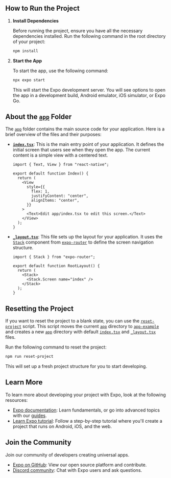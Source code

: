 ## How to Run the Project

1. **Install Dependencies**

   Before running the project, ensure you have all the necessary dependencies installed. Run the following command in the root directory of your project:

   ```bash
   npm install
   ```

2. **Start the App**

   To start the app, use the following command:

   ```bash
   npx expo start
   ```

   This will start the Expo development server. You will see options to open the app in a development build, Android emulator, iOS simulator, or Expo Go.

## About the [`app`](command:_github.copilot.openSymbolFromReferences?%5B%22app%22%2C%5B%7B%22uri%22%3A%7B%22%24mid%22%3A1%2C%22fsPath%22%3A%22d%3A%5C%5CApp%5C%5CRennt-it-right%5C%5Cmy-app%5C%5Capp-example%5C%5C(tabs)%5C%5Cexplore.tsx%22%2C%22_sep%22%3A1%2C%22external%22%3A%22file%3A%2F%2F%2Fd%253A%2FApp%2FRennt-it-right%2Fmy-app%2Fapp-example%2F%2528tabs%2529%2Fexplore.tsx%22%2C%22path%22%3A%22%2Fd%3A%2FApp%2FRennt-it-right%2Fmy-app%2Fapp-example%2F(tabs)%2Fexplore.tsx%22%2C%22scheme%22%3A%22file%22%7D%2C%22pos%22%3A%7B%22line%22%3A17%2C%22character%22%3A23%7D%7D%2C%7B%22uri%22%3A%7B%22%24mid%22%3A1%2C%22fsPath%22%3A%22d%3A%5C%5CApp%5C%5CRennt-it-right%5C%5Cmy-app%5C%5Cpackage.json%22%2C%22_sep%22%3A1%2C%22external%22%3A%22file%3A%2F%2F%2Fd%253A%2FApp%2FRennt-it-right%2Fmy-app%2Fpackage.json%22%2C%22path%22%3A%22%2Fd%3A%2FApp%2FRennt-it-right%2Fmy-app%2Fpackage.json%22%2C%22scheme%22%3A%22file%22%7D%2C%22pos%22%3A%7B%22line%22%3A1%2C%22character%22%3A14%7D%7D%2C%7B%22uri%22%3A%7B%22%24mid%22%3A1%2C%22fsPath%22%3A%22d%3A%5C%5CApp%5C%5CRennt-it-right%5C%5Cmy-app%5C%5CREADME.md%22%2C%22_sep%22%3A1%2C%22external%22%3A%22file%3A%2F%2F%2Fd%253A%2FApp%2FRennt-it-right%2Fmy-app%2FREADME.md%22%2C%22path%22%3A%22%2Fd%3A%2FApp%2FRennt-it-right%2Fmy-app%2FREADME.md%22%2C%22scheme%22%3A%22file%22%7D%2C%22pos%22%3A%7B%22line%22%3A0%2C%22character%22%3A23%7D%7D%2C%7B%22uri%22%3A%7B%22%24mid%22%3A1%2C%22fsPath%22%3A%22d%3A%5C%5CApp%5C%5CRennt-it-right%5C%5Cmy-app%5C%5Cscripts%5C%5Creset-project.js%22%2C%22_sep%22%3A1%2C%22external%22%3A%22file%3A%2F%2F%2Fd%253A%2FApp%2FRennt-it-right%2Fmy-app%2Fscripts%2Freset-project.js%22%2C%22path%22%3A%22%2Fd%3A%2FApp%2FRennt-it-right%2Fmy-app%2Fscripts%2Freset-project.js%22%2C%22scheme%22%3A%22file%22%7D%2C%22pos%22%3A%7B%22line%22%3A4%2C%22character%22%3A17%7D%7D%5D%5D "Go to definition") Folder

The [`app`](command:_github.copilot.openSymbolFromReferences?%5B%22app%22%2C%5B%7B%22uri%22%3A%7B%22%24mid%22%3A1%2C%22fsPath%22%3A%22d%3A%5C%5CApp%5C%5CRennt-it-right%5C%5Cmy-app%5C%5Capp-example%5C%5C(tabs)%5C%5Cexplore.tsx%22%2C%22_sep%22%3A1%2C%22external%22%3A%22file%3A%2F%2F%2Fd%253A%2FApp%2FRennt-it-right%2Fmy-app%2Fapp-example%2F%2528tabs%2529%2Fexplore.tsx%22%2C%22path%22%3A%22%2Fd%3A%2FApp%2FRennt-it-right%2Fmy-app%2Fapp-example%2F(tabs)%2Fexplore.tsx%22%2C%22scheme%22%3A%22file%22%7D%2C%22pos%22%3A%7B%22line%22%3A17%2C%22character%22%3A23%7D%7D%2C%7B%22uri%22%3A%7B%22%24mid%22%3A1%2C%22fsPath%22%3A%22d%3A%5C%5CApp%5C%5CRennt-it-right%5C%5Cmy-app%5C%5Cpackage.json%22%2C%22_sep%22%3A1%2C%22external%22%3A%22file%3A%2F%2F%2Fd%253A%2FApp%2FRennt-it-right%2Fmy-app%2Fpackage.json%22%2C%22path%22%3A%22%2Fd%3A%2FApp%2FRennt-it-right%2Fmy-app%2Fpackage.json%22%2C%22scheme%22%3A%22file%22%7D%2C%22pos%22%3A%7B%22line%22%3A1%2C%22character%22%3A14%7D%7D%2C%7B%22uri%22%3A%7B%22%24mid%22%3A1%2C%22fsPath%22%3A%22d%3A%5C%5CApp%5C%5CRennt-it-right%5C%5Cmy-app%5C%5CREADME.md%22%2C%22_sep%22%3A1%2C%22external%22%3A%22file%3A%2F%2F%2Fd%253A%2FApp%2FRennt-it-right%2Fmy-app%2FREADME.md%22%2C%22path%22%3A%22%2Fd%3A%2FApp%2FRennt-it-right%2Fmy-app%2FREADME.md%22%2C%22scheme%22%3A%22file%22%7D%2C%22pos%22%3A%7B%22line%22%3A0%2C%22character%22%3A23%7D%7D%2C%7B%22uri%22%3A%7B%22%24mid%22%3A1%2C%22fsPath%22%3A%22d%3A%5C%5CApp%5C%5CRennt-it-right%5C%5Cmy-app%5C%5Cscripts%5C%5Creset-project.js%22%2C%22_sep%22%3A1%2C%22external%22%3A%22file%3A%2F%2F%2Fd%253A%2FApp%2FRennt-it-right%2Fmy-app%2Fscripts%2Freset-project.js%22%2C%22path%22%3A%22%2Fd%3A%2FApp%2FRennt-it-right%2Fmy-app%2Fscripts%2Freset-project.js%22%2C%22scheme%22%3A%22file%22%7D%2C%22pos%22%3A%7B%22line%22%3A4%2C%22character%22%3A17%7D%7D%5D%5D "Go to definition") folder contains the main source code for your application. Here is a brief overview of the files and their purposes:

- **[`index.tsx`](command:_github.copilot.openRelativePath?%5B%7B%22scheme%22%3A%22file%22%2C%22authority%22%3A%22%22%2C%22path%22%3A%22%2Fd%3A%2FApp%2FRennt-it-right%2Fmy-app%2Fapp%2Findex.tsx%22%2C%22query%22%3A%22%22%2C%22fragment%22%3A%22%22%7D%5D "d:\App\Rennt-it-right\my-app\app\index.tsx")**: This is the main entry point of your application. It defines the initial screen that users see when they open the app. The current content is a simple view with a centered text.

  ```tsx
  import { Text, View } from "react-native";

  export default function Index() {
    return (
      <View
        style={{
          flex: 1,
          justifyContent: "center",
          alignItems: "center",
        }}
      >
        <Text>Edit app/index.tsx to edit this screen.</Text>
      </View>
    );
  }
  ```

- **[`_layout.tsx`](command:_github.copilot.openSymbolFromReferences?%5B%22_layout.tsx%22%2C%5B%7B%22uri%22%3A%7B%22%24mid%22%3A1%2C%22fsPath%22%3A%22d%3A%5C%5CApp%5C%5CRennt-it-right%5C%5Cmy-app%5C%5Capp-example%5C%5C(tabs)%5C%5Cexplore.tsx%22%2C%22_sep%22%3A1%2C%22external%22%3A%22file%3A%2F%2F%2Fd%253A%2FApp%2FRennt-it-right%2Fmy-app%2Fapp-example%2F%2528tabs%2529%2Fexplore.tsx%22%2C%22path%22%3A%22%2Fd%3A%2FApp%2FRennt-it-right%2Fmy-app%2Fapp-example%2F(tabs)%2Fexplore.tsx%22%2C%22scheme%22%3A%22file%22%7D%2C%22pos%22%3A%7B%22line%22%3A25%2C%22character%22%3A75%7D%7D%2C%7B%22uri%22%3A%7B%22%24mid%22%3A1%2C%22fsPath%22%3A%22d%3A%5C%5CApp%5C%5CRennt-it-right%5C%5Cmy-app%5C%5Cscripts%5C%5Creset-project.js%22%2C%22_sep%22%3A1%2C%22external%22%3A%22file%3A%2F%2F%2Fd%253A%2FApp%2FRennt-it-right%2Fmy-app%2Fscripts%2Freset-project.js%22%2C%22path%22%3A%22%2Fd%3A%2FApp%2FRennt-it-right%2Fmy-app%2Fscripts%2Freset-project.js%22%2C%22scheme%22%3A%22file%22%7D%2C%22pos%22%3A%7B%22line%22%3A4%2C%22character%22%3A102%7D%7D%5D%5D "Go to definition")**: This file sets up the layout for your application. It uses the [`Stack`](command:_github.copilot.openSymbolFromReferences?%5B%22Stack%22%2C%5B%7B%22uri%22%3A%7B%22%24mid%22%3A1%2C%22fsPath%22%3A%22d%3A%5C%5CApp%5C%5CRennt-it-right%5C%5Cmy-app%5C%5Cscripts%5C%5Creset-project.js%22%2C%22_sep%22%3A1%2C%22external%22%3A%22file%3A%2F%2F%2Fd%253A%2FApp%2FRennt-it-right%2Fmy-app%2Fscripts%2Freset-project.js%22%2C%22path%22%3A%22%2Fd%3A%2FApp%2FRennt-it-right%2Fmy-app%2Fscripts%2Freset-project.js%22%2C%22scheme%22%3A%22file%22%7D%2C%22pos%22%3A%7B%22line%22%3A33%2C%22character%22%3A32%7D%7D%5D%5D "Go to definition") component from [`expo-router`](command:_github.copilot.openSymbolFromReferences?%5B%22expo-router%22%2C%5B%7B%22uri%22%3A%7B%22%24mid%22%3A1%2C%22fsPath%22%3A%22d%3A%5C%5CApp%5C%5CRennt-it-right%5C%5Cmy-app%5C%5Capp-example%5C%5C%2Bhtml.tsx%22%2C%22_sep%22%3A1%2C%22external%22%3A%22file%3A%2F%2F%2Fd%253A%2FApp%2FRennt-it-right%2Fmy-app%2Fapp-example%2F%252Bhtml.tsx%22%2C%22path%22%3A%22%2Fd%3A%2FApp%2FRennt-it-right%2Fmy-app%2Fapp-example%2F%2Bhtml.tsx%22%2C%22scheme%22%3A%22file%22%7D%2C%22pos%22%3A%7B%22line%22%3A0%2C%22character%22%3A38%7D%7D%2C%7B%22uri%22%3A%7B%22%24mid%22%3A1%2C%22fsPath%22%3A%22d%3A%5C%5CApp%5C%5CRennt-it-right%5C%5Cmy-app%5C%5Cpackage.json%22%2C%22_sep%22%3A1%2C%22external%22%3A%22file%3A%2F%2F%2Fd%253A%2FApp%2FRennt-it-right%2Fmy-app%2Fpackage.json%22%2C%22path%22%3A%22%2Fd%3A%2FApp%2FRennt-it-right%2Fmy-app%2Fpackage.json%22%2C%22scheme%22%3A%22file%22%7D%2C%22pos%22%3A%7B%22line%22%3A2%2C%22character%22%3A11%7D%7D%2C%7B%22uri%22%3A%7B%22%24mid%22%3A1%2C%22fsPath%22%3A%22d%3A%5C%5CApp%5C%5CRennt-it-right%5C%5Cmy-app%5C%5Cscripts%5C%5Creset-project.js%22%2C%22_sep%22%3A1%2C%22external%22%3A%22file%3A%2F%2F%2Fd%253A%2FApp%2FRennt-it-right%2Fmy-app%2Fscripts%2Freset-project.js%22%2C%22path%22%3A%22%2Fd%3A%2FApp%2FRennt-it-right%2Fmy-app%2Fscripts%2Freset-project.js%22%2C%22scheme%22%3A%22file%22%7D%2C%22pos%22%3A%7B%22line%22%3A33%2C%22character%22%3A46%7D%7D%5D%5D "Go to definition") to define the screen navigation structure.

  ```tsx
  import { Stack } from "expo-router";

  export default function RootLayout() {
    return (
      <Stack>
        <Stack.Screen name="index" />
      </Stack>
    );
  }
  ```

## Resetting the Project

If you want to reset the project to a blank state, you can use the [`reset-project`](command:_github.copilot.openSymbolFromReferences?%5B%22reset-project%22%2C%5B%7B%22uri%22%3A%7B%22%24mid%22%3A1%2C%22fsPath%22%3A%22d%3A%5C%5CApp%5C%5CRennt-it-right%5C%5Cmy-app%5C%5Cpackage.json%22%2C%22_sep%22%3A1%2C%22external%22%3A%22file%3A%2F%2F%2Fd%253A%2FApp%2FRennt-it-right%2Fmy-app%2Fpackage.json%22%2C%22path%22%3A%22%2Fd%3A%2FApp%2FRennt-it-right%2Fmy-app%2Fpackage.json%22%2C%22scheme%22%3A%22file%22%7D%2C%22pos%22%3A%7B%22line%22%3A6%2C%22character%22%3A5%7D%7D%2C%7B%22uri%22%3A%7B%22%24mid%22%3A1%2C%22fsPath%22%3A%22d%3A%5C%5CApp%5C%5CRennt-it-right%5C%5Cmy-app%5C%5CREADME.md%22%2C%22_sep%22%3A1%2C%22external%22%3A%22file%3A%2F%2F%2Fd%253A%2FApp%2FRennt-it-right%2Fmy-app%2FREADME.md%22%2C%22path%22%3A%22%2Fd%3A%2FApp%2FRennt-it-right%2Fmy-app%2FREADME.md%22%2C%22scheme%22%3A%22file%22%7D%2C%22pos%22%3A%7B%22line%22%3A32%2C%22character%22%3A8%7D%7D%2C%7B%22uri%22%3A%7B%22%24mid%22%3A1%2C%22fsPath%22%3A%22d%3A%5C%5CApp%5C%5CRennt-it-right%5C%5Cmy-app%5C%5Cscripts%5C%5Creset-project.js%22%2C%22_sep%22%3A1%2C%22external%22%3A%22file%3A%2F%2F%2Fd%253A%2FApp%2FRennt-it-right%2Fmy-app%2Fscripts%2Freset-project.js%22%2C%22path%22%3A%22%2Fd%3A%2FApp%2FRennt-it-right%2Fmy-app%2Fscripts%2Freset-project.js%22%2C%22scheme%22%3A%22file%22%7D%2C%22pos%22%3A%7B%22line%22%3A5%2C%22character%22%3A23%7D%7D%5D%5D "Go to definition") script. This script moves the current [`app`](command:_github.copilot.openSymbolFromReferences?%5B%22app%22%2C%5B%7B%22uri%22%3A%7B%22%24mid%22%3A1%2C%22fsPath%22%3A%22d%3A%5C%5CApp%5C%5CRennt-it-right%5C%5Cmy-app%5C%5Capp-example%5C%5C(tabs)%5C%5Cexplore.tsx%22%2C%22_sep%22%3A1%2C%22external%22%3A%22file%3A%2F%2F%2Fd%253A%2FApp%2FRennt-it-right%2Fmy-app%2Fapp-example%2F%2528tabs%2529%2Fexplore.tsx%22%2C%22path%22%3A%22%2Fd%3A%2FApp%2FRennt-it-right%2Fmy-app%2Fapp-example%2F(tabs)%2Fexplore.tsx%22%2C%22scheme%22%3A%22file%22%7D%2C%22pos%22%3A%7B%22line%22%3A17%2C%22character%22%3A23%7D%7D%2C%7B%22uri%22%3A%7B%22%24mid%22%3A1%2C%22fsPath%22%3A%22d%3A%5C%5CApp%5C%5CRennt-it-right%5C%5Cmy-app%5C%5Cpackage.json%22%2C%22_sep%22%3A1%2C%22external%22%3A%22file%3A%2F%2F%2Fd%253A%2FApp%2FRennt-it-right%2Fmy-app%2Fpackage.json%22%2C%22path%22%3A%22%2Fd%3A%2FApp%2FRennt-it-right%2Fmy-app%2Fpackage.json%22%2C%22scheme%22%3A%22file%22%7D%2C%22pos%22%3A%7B%22line%22%3A1%2C%22character%22%3A14%7D%7D%2C%7B%22uri%22%3A%7B%22%24mid%22%3A1%2C%22fsPath%22%3A%22d%3A%5C%5CApp%5C%5CRennt-it-right%5C%5Cmy-app%5C%5CREADME.md%22%2C%22_sep%22%3A1%2C%22external%22%3A%22file%3A%2F%2F%2Fd%253A%2FApp%2FRennt-it-right%2Fmy-app%2FREADME.md%22%2C%22path%22%3A%22%2Fd%3A%2FApp%2FRennt-it-right%2Fmy-app%2FREADME.md%22%2C%22scheme%22%3A%22file%22%7D%2C%22pos%22%3A%7B%22line%22%3A0%2C%22character%22%3A23%7D%7D%2C%7B%22uri%22%3A%7B%22%24mid%22%3A1%2C%22fsPath%22%3A%22d%3A%5C%5CApp%5C%5CRennt-it-right%5C%5Cmy-app%5C%5Cscripts%5C%5Creset-project.js%22%2C%22_sep%22%3A1%2C%22external%22%3A%22file%3A%2F%2F%2Fd%253A%2FApp%2FRennt-it-right%2Fmy-app%2Fscripts%2Freset-project.js%22%2C%22path%22%3A%22%2Fd%3A%2FApp%2FRennt-it-right%2Fmy-app%2Fscripts%2Freset-project.js%22%2C%22scheme%22%3A%22file%22%7D%2C%22pos%22%3A%7B%22line%22%3A4%2C%22character%22%3A17%7D%7D%5D%5D "Go to definition") directory to [`app-example`](command:_github.copilot.openSymbolFromReferences?%5B%22app-example%22%2C%5B%7B%22uri%22%3A%7B%22%24mid%22%3A1%2C%22fsPath%22%3A%22d%3A%5C%5CApp%5C%5CRennt-it-right%5C%5Cmy-app%5C%5CREADME.md%22%2C%22_sep%22%3A1%2C%22external%22%3A%22file%3A%2F%2F%2Fd%253A%2FApp%2FRennt-it-right%2Fmy-app%2FREADME.md%22%2C%22path%22%3A%22%2Fd%3A%2FApp%2FRennt-it-right%2Fmy-app%2FREADME.md%22%2C%22scheme%22%3A%22file%22%7D%2C%22pos%22%3A%7B%22line%22%3A35%2C%22character%22%3A49%7D%7D%2C%7B%22uri%22%3A%7B%22%24mid%22%3A1%2C%22fsPath%22%3A%22d%3A%5C%5CApp%5C%5CRennt-it-right%5C%5Cmy-app%5C%5Cscripts%5C%5Creset-project.js%22%2C%22_sep%22%3A1%2C%22external%22%3A%22file%3A%2F%2F%2Fd%253A%2FApp%2FRennt-it-right%2Fmy-app%2Fscripts%2Freset-project.js%22%2C%22path%22%3A%22%2Fd%3A%2FApp%2FRennt-it-right%2Fmy-app%2Fscripts%2Freset-project.js%22%2C%22scheme%22%3A%22file%22%7D%2C%22pos%22%3A%7B%22line%22%3A4%2C%22character%22%3A35%7D%7D%5D%5D "Go to definition") and creates a new [`app`](command:_github.copilot.openSymbolFromReferences?%5B%22app%22%2C%5B%7B%22uri%22%3A%7B%22%24mid%22%3A1%2C%22fsPath%22%3A%22d%3A%5C%5CApp%5C%5CRennt-it-right%5C%5Cmy-app%5C%5Capp-example%5C%5C(tabs)%5C%5Cexplore.tsx%22%2C%22_sep%22%3A1%2C%22external%22%3A%22file%3A%2F%2F%2Fd%253A%2FApp%2FRennt-it-right%2Fmy-app%2Fapp-example%2F%2528tabs%2529%2Fexplore.tsx%22%2C%22path%22%3A%22%2Fd%3A%2FApp%2FRennt-it-right%2Fmy-app%2Fapp-example%2F(tabs)%2Fexplore.tsx%22%2C%22scheme%22%3A%22file%22%7D%2C%22pos%22%3A%7B%22line%22%3A17%2C%22character%22%3A23%7D%7D%2C%7B%22uri%22%3A%7B%22%24mid%22%3A1%2C%22fsPath%22%3A%22d%3A%5C%5CApp%5C%5CRennt-it-right%5C%5Cmy-app%5C%5Cpackage.json%22%2C%22_sep%22%3A1%2C%22external%22%3A%22file%3A%2F%2F%2Fd%253A%2FApp%2FRennt-it-right%2Fmy-app%2Fpackage.json%22%2C%22path%22%3A%22%2Fd%3A%2FApp%2FRennt-it-right%2Fmy-app%2Fpackage.json%22%2C%22scheme%22%3A%22file%22%7D%2C%22pos%22%3A%7B%22line%22%3A1%2C%22character%22%3A14%7D%7D%2C%7B%22uri%22%3A%7B%22%24mid%22%3A1%2C%22fsPath%22%3A%22d%3A%5C%5CApp%5C%5CRennt-it-right%5C%5Cmy-app%5C%5CREADME.md%22%2C%22_sep%22%3A1%2C%22external%22%3A%22file%3A%2F%2F%2Fd%253A%2FApp%2FRennt-it-right%2Fmy-app%2FREADME.md%22%2C%22path%22%3A%22%2Fd%3A%2FApp%2FRennt-it-right%2Fmy-app%2FREADME.md%22%2C%22scheme%22%3A%22file%22%7D%2C%22pos%22%3A%7B%22line%22%3A0%2C%22character%22%3A23%7D%7D%2C%7B%22uri%22%3A%7B%22%24mid%22%3A1%2C%22fsPath%22%3A%22d%3A%5C%5CApp%5C%5CRennt-it-right%5C%5Cmy-app%5C%5Cscripts%5C%5Creset-project.js%22%2C%22_sep%22%3A1%2C%22external%22%3A%22file%3A%2F%2F%2Fd%253A%2FApp%2FRennt-it-right%2Fmy-app%2Fscripts%2Freset-project.js%22%2C%22path%22%3A%22%2Fd%3A%2FApp%2FRennt-it-right%2Fmy-app%2Fscripts%2Freset-project.js%22%2C%22scheme%22%3A%22file%22%7D%2C%22pos%22%3A%7B%22line%22%3A4%2C%22character%22%3A17%7D%7D%5D%5D "Go to definition") directory with default [`index.tsx`](command:_github.copilot.openRelativePath?%5B%7B%22scheme%22%3A%22file%22%2C%22authority%22%3A%22%22%2C%22path%22%3A%22%2Fd%3A%2FApp%2FRennt-it-right%2Fmy-app%2Fapp%2Findex.tsx%22%2C%22query%22%3A%22%22%2C%22fragment%22%3A%22%22%7D%5D "d:\App\Rennt-it-right\my-app\app\index.tsx") and [`_layout.tsx`](command:_github.copilot.openSymbolFromReferences?%5B%22_layout.tsx%22%2C%5B%7B%22uri%22%3A%7B%22%24mid%22%3A1%2C%22fsPath%22%3A%22d%3A%5C%5CApp%5C%5CRennt-it-right%5C%5Cmy-app%5C%5Capp-example%5C%5C(tabs)%5C%5Cexplore.tsx%22%2C%22_sep%22%3A1%2C%22external%22%3A%22file%3A%2F%2F%2Fd%253A%2FApp%2FRennt-it-right%2Fmy-app%2Fapp-example%2F%2528tabs%2529%2Fexplore.tsx%22%2C%22path%22%3A%22%2Fd%3A%2FApp%2FRennt-it-right%2Fmy-app%2Fapp-example%2F(tabs)%2Fexplore.tsx%22%2C%22scheme%22%3A%22file%22%7D%2C%22pos%22%3A%7B%22line%22%3A25%2C%22character%22%3A75%7D%7D%2C%7B%22uri%22%3A%7B%22%24mid%22%3A1%2C%22fsPath%22%3A%22d%3A%5C%5CApp%5C%5CRennt-it-right%5C%5Cmy-app%5C%5Cscripts%5C%5Creset-project.js%22%2C%22_sep%22%3A1%2C%22external%22%3A%22file%3A%2F%2F%2Fd%253A%2FApp%2FRennt-it-right%2Fmy-app%2Fscripts%2Freset-project.js%22%2C%22path%22%3A%22%2Fd%3A%2FApp%2FRennt-it-right%2Fmy-app%2Fscripts%2Freset-project.js%22%2C%22scheme%22%3A%22file%22%7D%2C%22pos%22%3A%7B%22line%22%3A4%2C%22character%22%3A102%7D%7D%5D%5D "Go to definition") files.

Run the following command to reset the project:

```bash
npm run reset-project
```

This will set up a fresh project structure for you to start developing.

## Learn More

To learn more about developing your project with Expo, look at the following resources:

- [Expo documentation](https://docs.expo.dev/): Learn fundamentals, or go into advanced topics with our [guides](https://docs.expo.dev/guides).
- [Learn Expo tutorial](https://docs.expo.dev/tutorial/introduction/): Follow a step-by-step tutorial where you'll create a project that runs on Android, iOS, and the web.

## Join the Community

Join our community of developers creating universal apps.

- [Expo on GitHub](https://github.com/expo/expo): View our open source platform and contribute.
- [Discord community](https://chat.expo.dev): Chat with Expo users and ask questions.
